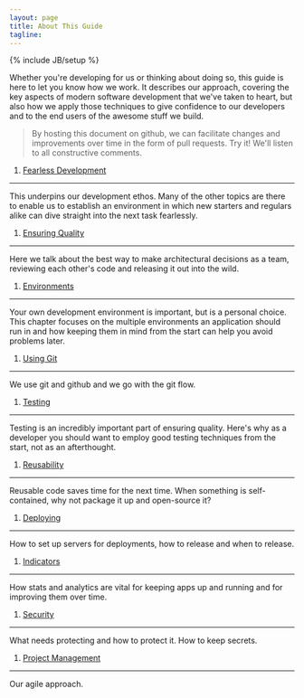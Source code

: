 ```yaml
---
layout: page
title: About This Guide
tagline:
---
```

{% include JB/setup %}

Whether you're developing for us or thinking about doing so, this guide is here to let you know how we work.  It describes our approach, covering the key aspects of modern software development that we've taken to heart, but
also how we apply those techniques to give confidence to our developers and to the end users of the awesome stuff we build.

> By hosting this document on github, we can facilitate changes and improvements over time in the form of pull requests.  Try it!  We'll listen to all constructive comments.


1. [Fearless Development](pages/fearless-development.html)
------------------------
  This underpins our development ethos.  Many of the other topics are there to enable us to establish an environment in which new starters and regulars alike can dive straight into the next task fearlessly.

1. [Ensuring Quality](pages/ensuring-quality.html)
------------------------
  Here we talk about the best way to make architectural decisions as a team, reviewing each other's code and releasing it out into the wild.

1. [Environments](pages/environments.html)
-------------
  Your own development environment is important, but is a personal choice.  This chapter focuses on the multiple environments an application should run in and how keeping them in mind from the start can help you avoid problems later.

1. [Using Git](pages/using-git.html)
---------------------------
  We use git and github and we go with the git flow.

1. [Testing](pages/testing.html)
-------
  Testing is an incredibly important part of ensuring quality.  Here's why as a developer you should want to employ good testing techniques from the start, not as an afterthought.

1. [Reusability](pages/reusability.html)
----------------
  Reusable code saves time for the next time.  When something is self-contained, why not package it up and open-source it?

1. [Deploying](pages/deploying.html)
----------
  How to set up servers for deployments, how to release and when to release.

1. [Indicators](pages/indicators.html)
--------------
  How stats and analytics are vital for keeping apps up and running and for improving them over time.

1. [Security](pages/security.html)
------------
  What needs protecting and how to protect it.  How to keep secrets.

1. [Project Management](pages/project-management.html)
----------------------------
  Our agile approach.
